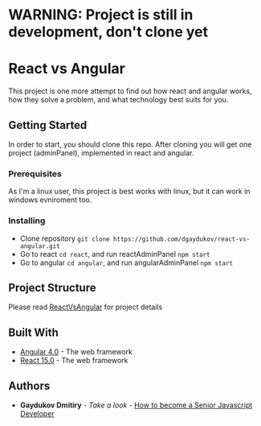 # WARNING: Project is still in development, don't clone yet


# React vs Angular

This project is one more attempt to find out how react and angular works, how they solve a problem, and what technology best suits for you.

## Getting Started

In order to start, you should clone this repo. After cloning you will get one project (adminPanel), implemented in react and angular.

### Prerequisites

As I'm a linux user, this project is best works with linux, but it can work in windows evniroment too.


### Installing

* Clone repository ```git clone https://github.com/dgaydukov/react-vs-angular.git```
* Go to react ```cd react```, and run reactAdminPanel ```npm start```
* Go to angular ```cd angular```, and run angularAdminPanel ```npm start```

## Project Structure

Please read [ReactVsAngular](https://github.com/dgaydukov/react-vs-angular/blob/master/ReactVsAngular.md) for project details


## Built With

* [Angular 4.0](https://angular.io) - The web framework
* [React 15.0](https://facebook.github.io/react/blog/2016/04/07/react-v15.html) - The web framework


## Authors

* **Gaydukov Dmitiry** - *Take a look* - [How to become a Senior Javascript Developer](https://github.com/dgaydukov/how-to-become-a-senior-js-developer)